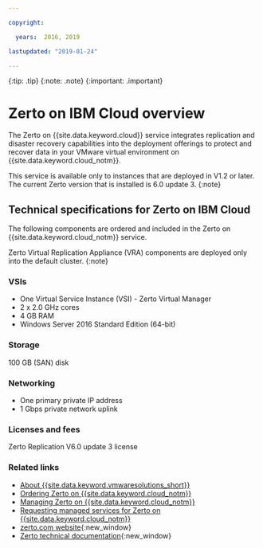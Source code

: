 ```yaml
---

copyright:

  years:  2016, 2019

lastupdated: "2019-01-24"

---
```


{:tip: .tip}
{:note: .note}
{:important: .important}

# Zerto on IBM Cloud overview

The Zerto on {{site.data.keyword.cloud}} service integrates replication and disaster recovery capabilities into the deployment offerings to protect and recover data in your VMware virtual environment on {{site.data.keyword.cloud_notm}}.

This service is available only to instances that are deployed in V1.2 or later. The current Zerto version that is installed is 6.0 update 3.
{:note}

## Technical specifications for Zerto on IBM Cloud

The following components are ordered and included in the Zerto on {{site.data.keyword.cloud_notm}} service.

Zerto Virtual Replication Appliance (VRA) components are deployed only into the default cluster.
{:note}

### VSIs

* One Virtual Service Instance (VSI) - Zerto Virtual Manager
* 2 x 2.0 GHz cores
* 4 GB RAM
* Windows Server 2016 Standard Edition (64-bit)

### Storage

100 GB (SAN) disk

### Networking

* One primary private IP address
* 1 Gbps private network uplink

### Licenses and fees

Zerto Replication V6.0 update 3 license

### Related links

* [About {{site.data.keyword.vmwaresolutions_short}}](/docs/services/vmwaresolutions/vmonic?topic=vmware-solutions-about-ibm-cloud-for-vmware-solutions)
* [Ordering Zerto on {{site.data.keyword.cloud_notm}}](/docs/services/vmwaresolutions/services?topic=vmware-solutions-ordering-zerto-on-ibm-cloud)
* [Managing Zerto on {{site.data.keyword.cloud_notm}}](/docs/services/vmwaresolutions/services?topic=vmware-solutions-managing-zerto-on-ibm-cloud)
* [Requesting managed services for Zerto on {{site.data.keyword.cloud_notm}}](/docs/services/vmwaresolutions/services?topic=vmware-solutions-requesting-managed-services-for-zerto-on-ibm-cloud)
* [zerto.com website](https://www.zerto.com){:new_window}
* [Zerto technical documentation](https://www.zerto.com/myzerto/technical-documentation/){:new_window}
